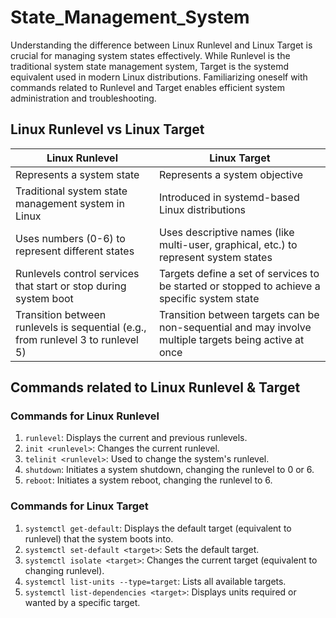 # State_Management_System
Understanding the difference between Linux Runlevel and Linux Target is crucial for managing system states effectively. While Runlevel is the traditional system state management system, Target is the systemd equivalent used in modern Linux distributions. Familiarizing oneself with commands related to Runlevel and Target enables efficient system administration and troubleshooting.


## Linux Runlevel vs Linux Target

| Linux Runlevel              | Linux Target                   |
|-----------------------------|--------------------------------|
| Represents a system state   | Represents a system objective  |
| Traditional system state management system in Linux | Introduced in systemd-based Linux distributions |
| Uses numbers (0-6) to represent different states | Uses descriptive names (like multi-user, graphical, etc.) to represent system states |
| Runlevels control services that start or stop during system boot | Targets define a set of services to be started or stopped to achieve a specific system state |
| Transition between runlevels is sequential (e.g., from runlevel 3 to runlevel 5) | Transition between targets can be non-sequential and may involve multiple targets being active at once |

## Commands related to Linux Runlevel & Target

### Commands for Linux Runlevel

1. `runlevel`: Displays the current and previous runlevels.
2. `init <runlevel>`: Changes the current runlevel.
3. `telinit <runlevel>`: Used to change the system's runlevel.
4. `shutdown`: Initiates a system shutdown, changing the runlevel to 0 or 6.
5. `reboot`: Initiates a system reboot, changing the runlevel to 6.

### Commands for Linux Target

1. `systemctl get-default`: Displays the default target (equivalent to runlevel) that the system boots into.
2. `systemctl set-default <target>`: Sets the default target.
3. `systemctl isolate <target>`: Changes the current target (equivalent to changing runlevel).
4. `systemctl list-units --type=target`: Lists all available targets.
5. `systemctl list-dependencies <target>`: Displays units required or wanted by a specific target.


